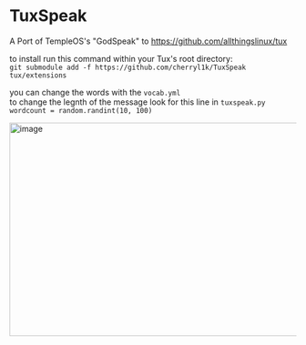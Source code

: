 # TuxSpeak
A Port of TempleOS's "GodSpeak" to https://github.com/allthingslinux/tux

to install run this command within your Tux's root directory: \
`git submodule add -f https://github.com/cherryl1k/TuxSpeak tux/extensions`

you can change the words with the `vocab.yml` \
to change the legnth of the message look for this line in `tuxspeak.py` \
`wordcount = random.randint(10, 100)`

<img width="716" height="375" alt="image" src="https://github.com/user-attachments/assets/85d7bbac-c3bd-428d-a3cc-74b1d061f761" />
